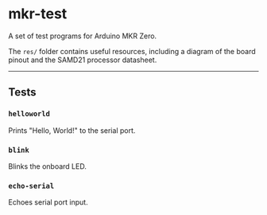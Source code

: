 # mkr-test

A set of test programs for Arduino MKR Zero.

The `res/` folder contains useful resources, including a diagram of the board pinout and the SAMD21 processor datasheet.

---

## Tests

### `helloworld`

Prints "Hello, World!" to the serial port.

### `blink`

Blinks the onboard LED.

### `echo-serial`

Echoes serial port input.